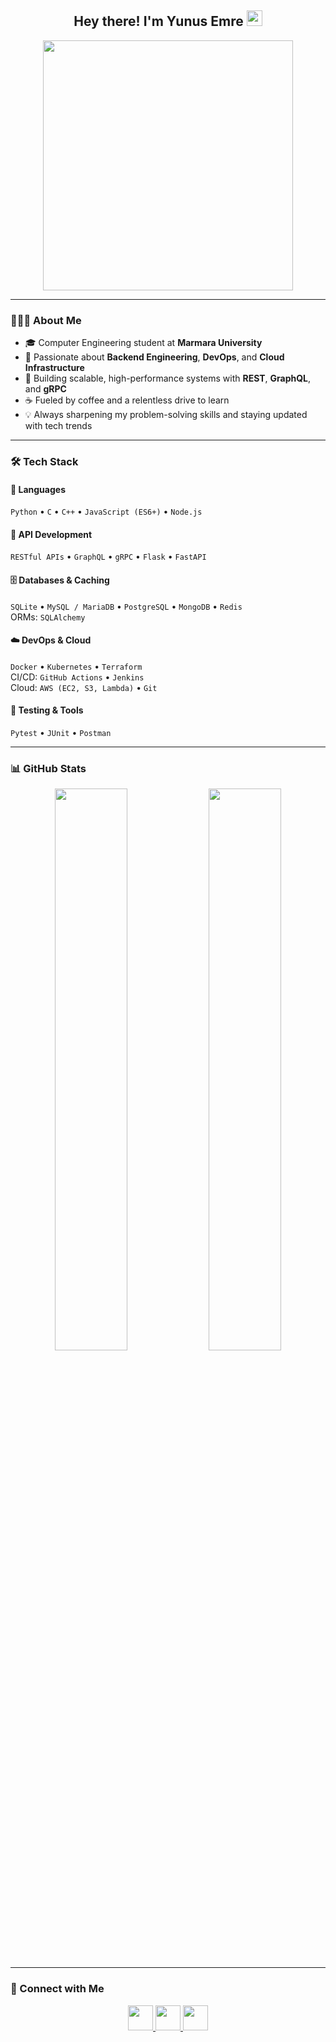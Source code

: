 <h2 align="center">Hey there! I'm Yunus Emre <img src="https://github.com/yunustechin/yunustechin/blob/master/Hi.gif" width="25"></h2>

<p align="center">
  <img src="https://media0.giphy.com/media/qgQUggAC3Pfv687qPC/giphy.gif" width="400"/>
</p>

---

### 👨🏻‍💻 About Me

- 🎓 Computer Engineering student at **Marmara University**  
- 💼 Passionate about **Backend Engineering**, **DevOps**, and **Cloud Infrastructure**  
- 🚀 Building scalable, high-performance systems with **REST**, **GraphQL**, and **gRPC**  
- ☕ Fueled by coffee and a relentless drive to learn  
- 💡 Always sharpening my problem-solving skills and staying updated with tech trends

---

### 🛠 Tech Stack

#### 🚀 Languages
`Python` • `C` • `C++` • `JavaScript (ES6+)` • `Node.js`

#### 🧩 API Development
`RESTful APIs` • `GraphQL` • `gRPC` • `Flask` • `FastAPI`

#### 🗄️ Databases & Caching
`SQLite` • `MySQL / MariaDB` • `PostgreSQL` • `MongoDB` • `Redis`  
ORMs: `SQLAlchemy`

#### ☁️ DevOps & Cloud
`Docker` • `Kubernetes` • `Terraform`  
CI/CD: `GitHub Actions` • `Jenkins`  
Cloud: `AWS (EC2, S3, Lambda)` • `Git`

#### 🧪 Testing & Tools
`Pytest` • `JUnit` • `Postman`

---

### 📊 GitHub Stats

<p align="center">
  <img src="https://github-readme-stats.vercel.app/api?username=yunustechin&show_icons=true&theme=dark&count_private=true&hide_border=true" width="48%"/>
  <img src="https://github-readme-stats.vercel.app/api/top-langs/?username=yunustechin&layout=compact&theme=dark&hide_border=true" width="48%"/>
</p>

---

### 🤝 Connect with Me

<p align="center"> 
  <a href="https://github.com/yunustechin" target="_blank">
    <img src="https://img.icons8.com/plasticine/100/000000/github.png" width="40"/>
  </a>  
  <a href="https://www.linkedin.com/in/yunus-emre-g%C3%BCltekin-5884b2332/" target="_blank">
    <img src="https://img.icons8.com/plasticine/100/000000/linkedin.png" width="40"/>
  </a>  
  <a href="mailto:yunustechin@gmail.com" target="_blank">
    <img src="https://img.icons8.com/plasticine/100/000000/gmail.png" width="40"/>
  </a>
</p>
